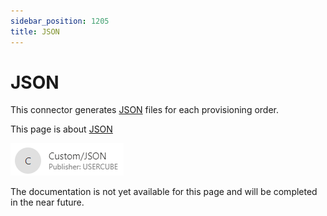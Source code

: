 ```yaml
---
sidebar_position: 1205
title: JSON
---
```


# JSON

This connector generates [JSON](https://www.json.org/json-en) files for each provisioning order.

This page is about [JSON](../../references-packages/json/index)

![Package: Custom/JSON](../../../../../../../../static/images/Usercube_6.2/Content/Resources/Images/Packages_json_V603.png)

The documentation is not yet available for this page and will be completed in the near future.